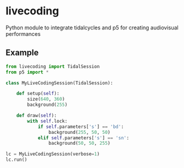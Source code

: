 # livecoding

Python module to integrate tidalcycles and p5 for creating audiovisual performances

## Example

```python
from livecoding import TidalSession
from p5 import *

class MyLiveCodingSession(TidalSession):

    def setup(self):
        size(640, 360)
        background(255)

    def draw(self):
        with self.lock:
            if self.parameters['s'] == 'bd':
                background(255, 50, 50)
            elif self.parameters['s'] == 'sn':
                background(50, 50, 255)

lc = MyLiveCodingSession(verbose=1)
lc.run()
```
